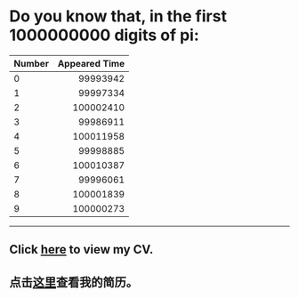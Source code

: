 # Do you know that, in the first 1000000000 digits of pi:

<div align="center">

Number | Appeared Time
:---   |    ---:
0 | 99993942
1 | 99997334
2 | 100002410
3 | 99986911
4 | 100011958
5 | 99998885 
6 | 100010387
7 | 99996061
8 | 100001839  
9 | 100000273
</div>


---
## Click [here](CV.pdf) to view my CV.
## 点击[这里](徐子翔简历.pdf)查看我的简历。
